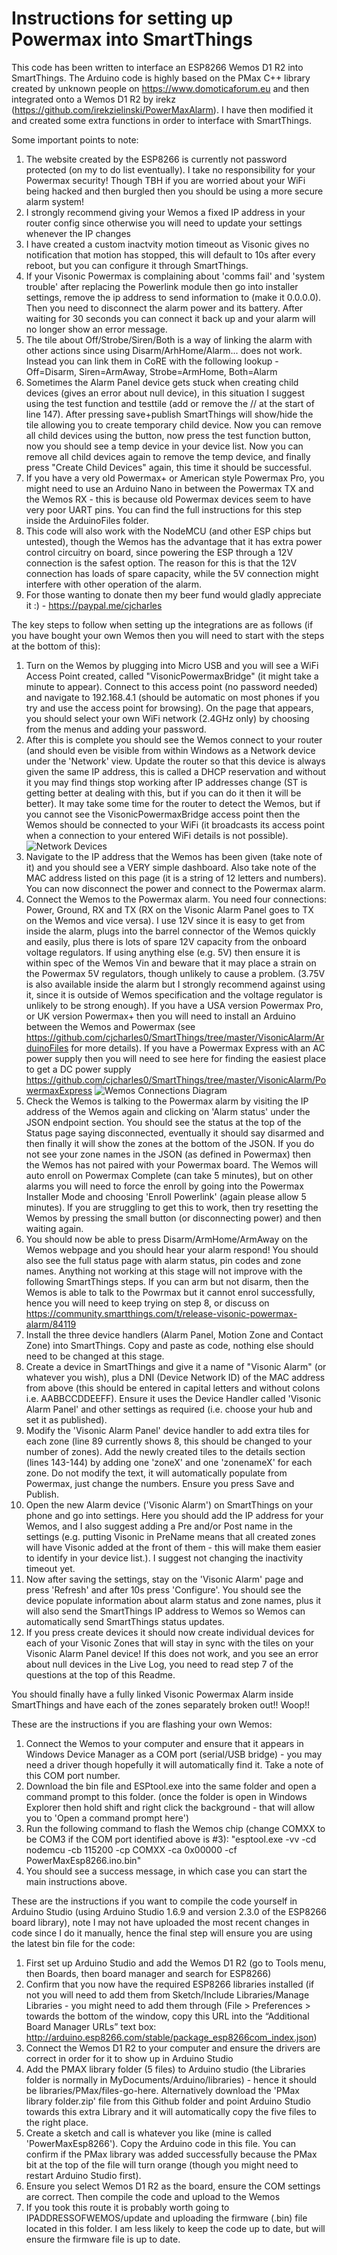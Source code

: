 # Instructions for setting up Powermax into SmartThings

This code has been written to interface an ESP8266 Wemos D1 R2 into SmartThings. The Arduino code is highly based on the PMax C++ library created by unknown people on https://www.domoticaforum.eu and then integrated onto a Wemos D1 R2 by irekz (https://github.com/irekzielinski/PowerMaxAlarm). I have then modified it and created some extra functions in order to interface with SmartThings.

Some important points to note:
1) The website created by the ESP8266 is currently not password protected (on my to do list eventually). I take no responsibility for your Powermax security! Though TBH if you are worried about your WiFi being hacked and then burgled then you should be using a more secure alarm system!
2) I strongly recommend giving your Wemos a fixed IP address in your router config since otherwise you will need to update your settings whenever the IP changes
3) I have created a custom inactvity motion timeout as Visonic gives no notification that motion has stopped, this will default to 10s after every reboot, but you can configure it through SmartThings.
4) If your Visonic Powermax is complaining about 'comms fail' and 'system trouble' after replacing the Powerlink module then go into installer settings, remove the ip address to send information to (make it 0.0.0.0). Then you need to disconnect the alarm power and its battery. After waiting for 30 seconds you can connect it back up and your alarm will no longer show an error message.
5) The tile about Off/Strobe/Siren/Both is a way of linking the alarm with other actions since using Disarm/ArhHome/Alarm... does not work. Instead you can link them in CoRE with the following lookup - Off=Disarm, Siren=ArmAway, Strobe=ArmHome, Both=Alarm
6) Sometimes the Alarm Panel device gets stuck when creating child devices (gives an error about null device), in this situation I suggest using the test function and testtile (add or remove the // at the start of line 147). After pressing save+publish SmartThings will show/hide the tile allowing you to create temporary child device. Now you can remove all child devices using the button, now press the test function button, now you should see a temp device in your device list. Now you can remove all child devices again to remove the temp device, and finally press "Create Child Devices" again, this time it should be successful.
7) If you have a very old Powermax+ or American style Powermax Pro, you might need to use an Arduino Nano in between the Powermax TX and the Wemos RX - this is because old Powermax devices seem to have very poor UART pins. You can find the full instructions for this step inside the ArduinoFiles folder.
8) This code will also work with the NodeMCU (and other ESP chips but untested), though the Wemos has the advantage that it has extra power control circuitry on board, since powering the ESP through a 12V connection is the safest option. The reason for this is that the 12V connection has loads of spare capacity, while the 5V connection might interfere with other operation of the alarm.
9) For those wanting to donate then my beer fund would gladly appreciate it :) - https://paypal.me/cjcharles

The key steps to follow when setting up the integrations are as follows (if you have bought your own Wemos then you will need to start with the steps at the bottom of this):

1) Turn on the Wemos by plugging into Micro USB and you will see a WiFi Access Point created, called "VisonicPowermaxBridge" (it might take a minute to appear). Connect to this access point (no password needed) and navigate to 192.168.4.1 (should be automatic on most phones if you try and use the access point for browsing). On the page that appears, you should select your own WiFi network (2.4GHz only) by choosing from the menus and adding your password.
2) After this is complete you should see the Wemos connect to your router (and should even be visible from within Windows as a Network device under the 'Network' view. Update the router so that this device is always given the same IP address, this is called a DHCP reservation and without it you may find things stop working after IP addresses change (ST is getting better at dealing with this, but if you can do it then it will be better). It may take some time for the router to detect the Wemos, but if you cannot see the VisonicPowermaxBridge access point then the Wemos should be connected to your WiFi (it broadcasts its access point when a connection to your entered WiFi details is not possible).
![Network Devices](NetworkDevices.png)
3) Navigate to the IP address that the Wemos has been given (take note of it) and you should see a VERY simple dashboard. Also take note of the MAC address listed on this page (it is a string of 12 letters and numbers). You can now disconnect the power and connect to the Powermax alarm.
4) Connect the Wemos to the Powermax alarm. You need four connections: Power, Ground, RX and TX (RX on the Visonic Alarm Panel goes to TX on the Wemos and vice versa). I use 12V since it is easy to get from inside the alarm, plugs into the barrel connector of the Wemos quickly and easily, plus there is lots of spare 12V capacity from the onboard voltage regulators. If using anything else (e.g. 5V) then ensure it is within spec of the Wemos Vin and beware that it may place a strain on the Powermax 5V regulators, though unlikely to cause a problem. (3.75V is also available inside the alarm but I strongly recommend against using it, since it is outside of Wemos specification and the voltage regulator is unlikely to be strong enough). If you have a USA version Powermax Pro, or UK version Powermax+ then you will need to install an Arduino between the Wemos and Powermax (see https://github.com/cjcharles0/SmartThings/tree/master/VisonicAlarm/ArduinoFiles for more details). If you have a Powermax Express with an AC power supply then you will need to see here for finding the easiest place to get a DC power supply https://github.com/cjcharles0/SmartThings/tree/master/VisonicAlarm/PowermaxExpress
![Wemos Connections Diagram](WemosConnections.jpg)
5) Check the Wemos is talking to the Powermax alarm by visiting the IP address of the Wemos again and clicking on 'Alarm status' under the JSON endpoint section. You should see the status at the top of the Status page saying disconnected, eventually it should say disarmed and then finally it will show the zones at the bottom of the JSON. If you do not see your zone names in the JSON (as defined in Powermax) then the Wemos has not paired with your Powermax board. The Wemos will auto enroll on Powermax Complete (can take 5 minutes), but on other alarms you will need to force the enroll by going into the Powermax Installer Mode and choosing 'Enroll Powerlink' (again please allow 5 minutes). If you are struggling to get this to work, then try resetting the Wemos by pressing the small button (or disconnecting power) and then waiting again.
6) You should now be able to press Disarm/ArmHome/ArmAway on the Wemos webpage and you should hear your alarm respond! You should also see the full status page with alarm status, pin codes and zone names. Anything not working at this stage will not improve with the following SmartThings steps. If you can arm but not disarm, then the Wemos is able to talk to the Powrmax but it cannot enrol successfully, hence you will need to keep trying on step 8, or discuss on https://community.smartthings.com/t/release-visonic-powermax-alarm/84119
7) Install the three device handlers (Alarm Panel, Motion Zone and Contact Zone) into SmartThings. Copy and paste as code, nothing else should need to be changed at this stage.
8) Create a device in SmartThings and give it a name of "Visonic Alarm" (or whatever you wish), plus a DNI (Device Network ID) of the MAC address from above (this should be entered in capital letters and without colons i.e. AABBCCDDEEFF). Ensure it uses the Device Handler called 'Visonic Alarm Panel' and other settings as required (i.e. choose your hub and set it as published).
9) Modify the 'Visonic Alarm Panel' device handler to add extra tiles for each zone (line 89 currently shows 8, this should be changed to your number of zones). Add the newly created tiles to the details section (lines 143-144) by adding one 'zoneX' and one 'zonenameX' for each zone. Do not modify the text, it will automatically populate from Powermax, just change the numbers. Ensure you press Save and Publish.
10) Open the new Alarm device ('Visonic Alarm') on SmartThings on your phone and go into settings. Here you should add the IP address for your Wemos, and I also suggest adding a Pre and/or Post name in the settings (e.g. putting Visonic in PreName means that all created zones will have Visonic added at the front of them - this will make them easier to identify in your device list.). I suggest not changing the inactivity timeout yet.
11) Now after saving the settings, stay on the 'Visonic Alarm' page and press 'Refresh' and after 10s press 'Configure'. You should see the device populate information about alarm status and zone names, plus it will also send the SmartThings IP address to Wemos so Wemos can automatically send SmartThings status updates.
12) If you press create devices it should now create individual devices for each of your Visonic Zones that will stay in sync with the tiles on your Visonic Alarm Panel device! If this does not work, and you see an error about null devices in the Live Log, you need to read step 7 of the questions at the top of this Readme.

You should finally have a fully linked Visonic Powermax Alarm inside SmartThings and have each of the zones separately broken out!! Woop!!


These are the instructions if you are flashing your own Wemos:
1) Connect the Wemos to your computer and ensure that it appears in Windows Device Manager as a COM port (serial/USB bridge) - you may need a driver though hopefully it will automatically find it. Take a note of this COM port number.
2) Download the bin file and ESPtool.exe into the same folder and open a command prompt to this folder. (once the folder is open in Windows Explorer then hold shift and right click the background - that will allow you to 'Open a command prompt here')
3) Run the following command to flash the Wemos chip (change COMXX to be COM3 if the COM port identified above is #3): "esptool.exe -vv -cd nodemcu -cb 115200 -cp COMXX -ca 0x00000 -cf PowerMaxEsp8266.ino.bin"
4) You should see a success message, in which case you can start the main instructions above.


These are the instructions if you want to compile the code yourself in Arduino Studio (using Arduino Studio 1.6.9 and version 2.3.0 of the ESP8266 board library), note I may not have uploaded the most recent changes in code since I do it manually, hence the final step will ensure you are using the latest bin file for the code:
1) First set up Arduino Studio and add the Wemos D1 R2 (go to Tools menu, then Boards, then board manager and search for ESP8266)
2) Confirm that you now have the required ESP8266 libraries installed (if not you will need to add them from Sketch/Include Libraries/Manage Libraries - you might need to add them through (File > Preferences > towards the bottom of the window, copy this URL into the “Additional Board Manager URLs” text box: http://arduino.esp8266.com/stable/package_esp8266com_index.json)
3) Connect the Wemos D1 R2 to your computer and ensure the drivers are correct in order for it to show up in Arduino Studio
4) Add the PMAX library folder (5 files) to Arduino studio (the Libraries folder is normally in MyDocuments/Arduino/libraries) - hence it should be libraries/PMax/files-go-here. Alternatively download the 'PMax library folder.zip' file from this Github folder and point Arduino Studio towards this extra Library and it will automatically copy the five files to the right place.
5) Create a sketch and call is whatever you like (mine is called 'PowerMaxEsp8266'). Copy the Arduino code in this file. You can confirm if the PMax library was added successfully because the PMax bit at the top of the file will turn orange (though you might need to restart Arduino Studio first).
6) Ensure you select Wemos D1 R2 as the board, ensure the COM settings are correct. Then compile the code and upload to the Wemos
7) If you took this route it is probably worth going to IPADDRESSOFWEMOS/update and uploading the firmware (.bin) file located in this folder. I am less likely to keep the code up to date, but will ensure the firmware file is up to date.
